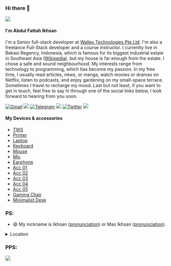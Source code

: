 ### Hi there 👋

![](https://nextjs.org/conf/ticket/ikhsanalatsary?v=147)

#### I'm Abdul Fattah Ikhsan

I'm a Senior full-stack developer at [Wallex Technologies Pte Ltd](https://www.wallex.asia/). I'm also a freelance Full-Stack developer and a course instructor. I currently live in Bekasi Regency, Indonesia, which is famous for its biggest industrial estate in Southeast Asia ([Wikipedia](https://en.wikipedia.org/wiki/Cikarang)), but my house is far enough from the estate. I chose a safe and sound neighbourhood. My interests range from technology to programming, which has become my passion. In my free time, I usually read articles, news, or manga, watch movies or dramas on Netflix, listen to podcasts, and enjoy gardening on my small-space terrace. Sometimes I travel to recharge my mood. Last but not least, if you want to get in touch, feel free to say hi through one of the social links below, I look forward to hearing from you soon.

[![Gmail](https://img.shields.io/static/v1?style=flat-square&message=Gmail&color=EA4335&logo=Gmail&logoColor=FFFFFF&label=)](mailto:contact_me@ikhsan.dev?subject=Hi%20there)
[![](https://img.shields.io/badge/linkedin-%230077B5.svg?style=flat-square&logo=linkedin)](https://www.linkedin.com/in/abdul-fattah-ikhsan/)
[![Telegram](https://img.shields.io/static/v1?style=flat-square&message=Telegram&color=26A5E4&logo=Telegram&logoColor=FFFFFF&label=)](https://t.me/ikhsaan)
[![](https://img.shields.io/badge/Instagram-E4405F?style=flat-square&logo=instagram&logoColor=white)](https://www.instagram.com/ikhsan_dev/)
[![Twitter](https://img.shields.io/static/v1?style=flat-square&message=Twitter&color=1DA1F2&logo=Twitter&logoColor=FFFFFF&label=)](https://twitter.com/abdfattahikhsan/)
[![](https://img.shields.io/badge/trakteer-ikhsan-red/static/v1?style=flat-square&color=red)](https://trakteer.id/ikhsaan/tip?quantity=1)

#### My Devices & accessories
- [TWS](https://shope.ee/8UkZ4DLSLI?share_channel_code=1)
- [Printer](https://shope.ee/AKCESsGOiS?share_channel_code=1)
- [Laptop](https://tokopedia.link/s1BMNwSNOvb)
- [Keyboard](https://tokopedia.link/omRICv5NOvb) 
- [Mouse](https://tokopedia.link/VA2Cx6nOOvb)
- [Mic](https://tokopedia.link/PLZSeExOOvb)
- [Earphone](https://tokopedia.link/MZoHuxHOOvb)
- [Acc 01](https://tokopedia.link/vQFIkb3OOvb)
- [Acc 02](https://tokopedia.link/OcIxB6lPOvb)
- [Acc 03]( https://tokopedia.link/rZlN50APOvb)
- [Acc 04](https://tokopedia.link/ZuYM04eQOvb) 
- [Acc 05](https://tokopedia.link/Keu0gP0POvb)
- [Gaming Chair](https://tokopedia.link/JvNj06oQOvb)
- [Minimalist Desk](https://tokopedia.link/OWjWM1vQOvb) 

### PS:
- 😄 My nickname is Ikhsan ([pronunciation](https://translate.google.com/?sl=id&tl=en&text=Ihsan&op=translate)) or Mas Ikhsan ([pronunciation](https://translate.google.com/?sl=id&tl=en&text=Mas%20Ihsan&op=translate)).
<details>
<summary>Location</summary>

```geojson
{
  "type": "FeatureCollection",
  "features": [
    {
      "type": "Feature",
      "properties": {},
      "geometry": {
        "type": "Polygon",
        "coordinates": [
          [
            [
              107.03851431420628,
              -6.1608687453001405
            ],
            [
              107.03812911452997,
              -6.160887559514232
            ],
            [
              107.03774762445585,
              -6.160943820969319
            ],
            [
              107.03737351786364,
              -6.161036987848617
            ],
            [
              107.03701039753241,
              -6.161166162923284
            ],
            [
              107.03666176044622,
              -6.161330102192491
            ],
            [
              107.03633096411899,
              -6.161527226862839
            ],
            [
              107.03602119426169,
              -6.161755638551799
            ],
            [
              107.0357354341036,
              -6.1620131375688
            ],
            [
              107.03547643566327,
              -6.162297244097954
            ],
            [
              107.03524669324521,
              -6.162605222078488
            ],
            [
              107.03504841941819,
              -6.162934105552957
            ],
            [
              107.03488352370604,
              -6.163280727229543
            ],
            [
              107.03475359419645,
              -6.163641748983414
            ],
            [
              107.0346598822447,
              -6.164013694003511
            ],
            [
              107.03460329042015,
              -6.164392980275121
            ],
            [
              107.03458436381123,
              -6.164775955075918
            ],
            [
              107.03460328477283,
              -6.165158930153214
            ],
            [
              107.03465987116704,
              -6.165538217243695
            ],
            [
              107.03475357811419,
              -6.165910163593565
            ],
            [
              107.03488350323722,
              -6.166271187137013
            ],
            [
              107.0350483953494,
              -6.166617810994199
            ],
            [
              107.03524666650141,
              -6.166946696956501
            ],
            [
              107.03547640727218,
              -6.167254677636491
            ],
            [
              107.03573540515632,
              -6.167538786972982
            ],
            [
              107.03602116587061,
              -6.167796288797322
            ],
            [
              107.0363309373752,
              -6.168024703185738
            ],
            [
              107.03666173637745,
              -6.168221830343916
            ],
            [
              107.03701037706358,
              -6.168385771793727
            ],
            [
              107.0373735017814,
              -6.168514948657968
            ],
            [
              107.03774761337819,
              -6.16860811686704
            ],
            [
              107.03812910888263,
              -6.168664379140997
            ],
            [
              107.03851431420628,
              -6.168683193631588
            ],
            [
              107.03889951952992,
              -6.168664379140997
            ],
            [
              107.03928101503439,
              -6.16860811686704
            ],
            [
              107.03965512663116,
              -6.168514948657968
            ],
            [
              107.04001825134898,
              -6.168385771793727
            ],
            [
              107.04036689203512,
              -6.168221830343916
            ],
            [
              107.04069769103735,
              -6.168024703185738
            ],
            [
              107.04100746254196,
              -6.167796288797322
            ],
            [
              107.04129322325623,
              -6.167538786972982
            ],
            [
              107.04155222114038,
              -6.167254677636491
            ],
            [
              107.04178196191117,
              -6.166946696956501
            ],
            [
              107.04198023306317,
              -6.166617810994199
            ],
            [
              107.04214512517532,
              -6.166271187137013
            ],
            [
              107.04227505029837,
              -6.165910163593565
            ],
            [
              107.04236875724553,
              -6.165538217243695
            ],
            [
              107.04242534363975,
              -6.165158930153214
            ],
            [
              107.04244426460134,
              -6.164775955075918
            ],
            [
              107.04242533799241,
              -6.164392980275121
            ],
            [
              107.04236874616788,
              -6.164013694003511
            ],
            [
              107.04227503421613,
              -6.163641748983414
            ],
            [
              107.0421451047065,
              -6.163280727229543
            ],
            [
              107.04198020899436,
              -6.162934105552957
            ],
            [
              107.04178193516735,
              -6.162605222078488
            ],
            [
              107.04155219274931,
              -6.162297244097954
            ],
            [
              107.04129319430896,
              -6.1620131375688
            ],
            [
              107.04100743415088,
              -6.161755638551799
            ],
            [
              107.04069766429356,
              -6.161527226862839
            ],
            [
              107.04036686796634,
              -6.161330102192491
            ],
            [
              107.04001823088016,
              -6.161166162923284
            ],
            [
              107.0396551105489,
              -6.161036987848617
            ],
            [
              107.03928100395673,
              -6.160943820969319
            ],
            [
              107.03889951388258,
              -6.160887559514232
            ],
            [
              107.03851431420628,
              -6.1608687453001405
            ]
          ]
        ]
      }
    }
  ]
}
```
</details>

### PPS:

[![](https://img.shields.io/static/v1?style=for-the-badge&message=Website&color=FF4088&logo=Hugo&logoColor=FFFFFF&label=)](https://ikhsan.dev)

<!--
**ikhsanalatsary/ikhsanalatsary** is a ✨ _special_ ✨ repository because its `README.md` (this file) appears on your GitHub profile.

Here are some ideas to get you started:

- 🔭 I’m currently working on ...
- 🌱 I’m currently learning ...
- 👯 I’m looking to collaborate on ...
- 🤔 I’m looking for help with ...
- 💬 Ask me about ...
- 📫 How to reach me: ...
- 😄 Pronouns: ...
- ⚡ Fun fact: ...
-->

<!-- <img src="https://github-readme-stats.vercel.app/api/top-langs?username=ikhsanalatsary&show_icons=true&count_private=true&langs_count=10&layout=compact&exclude_repo=react-boilerplate,pelajaran-dasar-agama-islam,belajar-git,try-react,isyana"/> -->

<!-- <img src="https://github-readme-stats.vercel.app/api?username=ikhsanalatsary&show_icons=true&count_private=true"/> -->

